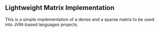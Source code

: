 ## Lightweight Matrix Implementation

This is a simple implementation of a dense and a sparse matrix to be used into JVM-based languages projects. 